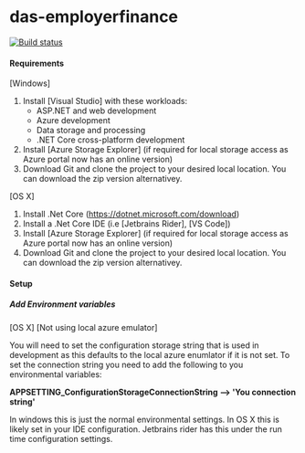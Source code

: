 # das-employerfinance

[![Build status](https://sfa-gov-uk.visualstudio.com/Digital%20Apprenticeship%20Service/_apis/build/status/Manage%20Apprenticeships/das-employerfinance)](https://sfa-gov-uk.visualstudio.com/Digital%20Apprenticeship%20Service/_build/latest?definitionId=1183)

#### Requirements

[Windows]

1. Install [Visual Studio] with these workloads:
    * ASP.NET and web development
    * Azure development
    * Data storage and processing
    * .NET Core cross-platform development 
2. Install [Azure Storage Explorer] (if required for local storage access as Azure portal now has an online version)
3. Download Git and clone the project to your desired local location. You can download the zip version alternativey.


[OS X]

1. Install .Net Core (https://dotnet.microsoft.com/download)
2. Install a .Net Core IDE (i.e [Jetbrains Rider], [VS Code])
3. Install [Azure Storage Explorer] (if required for local storage access as Azure portal now has an online version)
4. Download Git and clone the project to your desired local location. You can download the zip version alternativey.


#### Setup

##### Add Environment variables

[OS X]
[Not using local azure emulator]

You will need to set the configuration storage string that is used in development as this defaults to the local azure enumlator if it is not set. To set the connection string you need to add the following to you environmental variables:

**APPSETTING_ConfigurationStorageConnectionString --> 'You connection string'**

In windows this is just the normal environmental settings. In OS X this is likely set in your IDE configuration. Jetbrains rider has this under the run time configuration settings.

